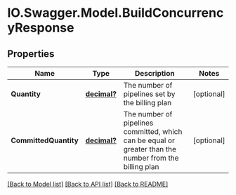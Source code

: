 # IO.Swagger.Model.BuildConcurrencyResponse
## Properties

Name | Type | Description | Notes
------------ | ------------- | ------------- | -------------
**Quantity** | [**decimal?**](BigDecimal.md) | The number of pipelines set by the billing plan | [optional] 
**CommittedQuantity** | [**decimal?**](BigDecimal.md) | The number of pipelines committed, which can be equal or greater than the number from the billing plan | [optional] 

[[Back to Model list]](../README.md#documentation-for-models) [[Back to API list]](../README.md#documentation-for-api-endpoints) [[Back to README]](../README.md)

